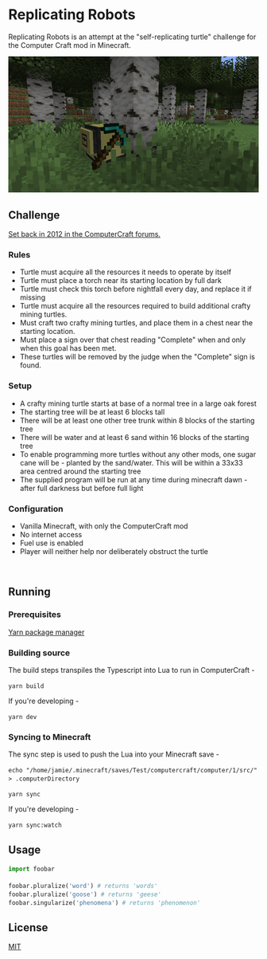 # Replicating Robots

Replicating Robots is an attempt at the "self-replicating turtle" challenge for the Computer Craft mod in Minecraft.

![image](readme.png)

## Challenge

[Set back in 2012 in the ComputerCraft forums.](http://www.computercraft.info/forums2/index.php?/topic/4462-competition/)

### Rules

- Turtle must acquire all the resources it needs to operate by itself
- Turtle must place a torch near its starting location by full dark
- Turtle must check this torch before nightfall every day, and replace it if missing
- Turtle must acquire all the resources required to build additional crafty mining turtles.
- Must craft two crafty mining turtles, and place them in a chest near the starting location.
- Must place a sign over that chest reading "Complete" when and only when this goal has been met.
- These turtles will be removed by the judge when the "Complete" sign is found.

### Setup

- A crafty mining turtle starts at base of a normal tree in a large oak forest
- The starting tree will be at least 6 blocks tall
- There will be at least one other tree trunk within 8 blocks of the starting tree
- There will be water and at least 6 sand within 16 blocks of the starting tree
- To enable programming more turtles without any other mods, one sugar cane will be - planted by the sand/water. This will be within a 33x33 area centred around the starting tree
- The supplied program will be run at any time during minecraft dawn - after full darkness but before full light

### Configuration

- Vanilla Minecraft, with only the ComputerCraft mod
- No internet access
- Fuel use is enabled
- Player will neither help nor deliberately obstruct the turtle

<br/>

## Running

### Prerequisites

[Yarn package manager](https://yarnpkg.com/)

### Building source

The build steps transpiles the Typescript into Lua to run in ComputerCraft -

`yarn build`

If you're developing -

`yarn dev`

### Syncing to Minecraft

The sync step is used to push the Lua into your Minecraft save -

`echo "/home/jamie/.minecraft/saves/Test/computercraft/computer/1/src/" > .computerDirectory`

`yarn sync`

If you're developing -

`yarn sync:watch`

## Usage

```python
import foobar

foobar.pluralize('word') # returns 'words'
foobar.pluralize('goose') # returns 'geese'
foobar.singularize('phenomena') # returns 'phenomenon'
```

## License

[MIT](https://choosealicense.com/licenses/mit/)
